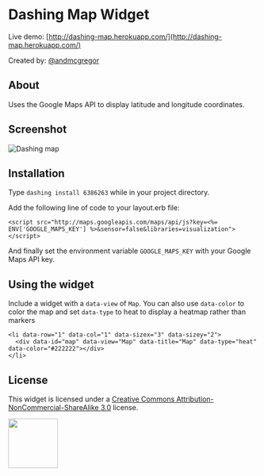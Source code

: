 # Dashing Map Widget

Live demo: [http://dashing-map.herokuapp.com/](http://dashing-map.herokuapp.com/)

Created by: [@andmcgregor](http://www.twitter.com/andmcgregor)

## About

Uses the Google Maps API to display latitude and longitude coordinates.

## Screenshot

![Dashing map](https://s3-us-west-2.amazonaws.com/vineline/dashing_map.png)

## Installation

Type `dashing install 6386263` while in your project directory.

Add the following line of code to your layout.erb file:

    <script src="http://maps.googleapis.com/maps/api/js?key=<%= ENV['GOOGLE_MAPS_KEY'] %>&sensor=false&libraries=visualization"></script>

And finally set the environment variable `GOOGLE_MAPS_KEY` with your Google Maps API key.

## Using the widget

Include a widget with a `data-view` of `Map`. You can also use `data-color` to color the map and set `data-type` to heat to display a heatmap rather than markers 

    <li data-row="1" data-col="1" data-sizex="3" data-sizey="2">
      <div data-id="map" data-view="Map" data-title="Map" data-type="heat" data-color="#222222"></div>
    </li>

## License

This widget is licensed under a [Creative Commons Attribution-NonCommercial-ShareAlike 3.0](http://creativecommons.org/licenses/by-nc-sa/3.0/) license.

<img src="http://mirrors.creativecommons.org/presskit/buttons/88x31/png/by-nc-sa.png" width="100">
